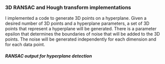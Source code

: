 ### 3D RANSAC and Hough transform implementations

I implemented a code to generate 3D points on a hyperplane. Given a desired number of 3D points and a hyperplane parameters, a set of 3D points that represent a hyperplane will be generated. There is a parameter epsilon that determines the boundaries of noise that will be added to the 3D points. The noise will be generated independently for each dimension and for each data point.


##### RANSAC output for hyperplane detection
<!-- ![eps_0.05](https://github.com/mhaqir/CIAIP/blob/main/Pong/videos/ball_pad.gif) ![eps_0.5](https://github.com/mhaqir/CIAIP/blob/main/Pong/videos/pad_u.gif) -->
